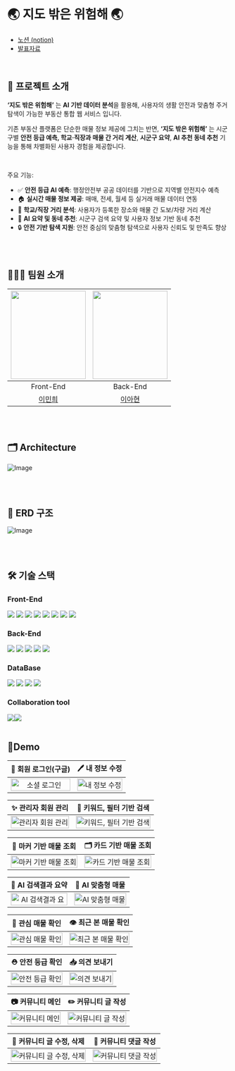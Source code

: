 # 🌏 지도 밖은 위험해 🌏
- [노션 (notion)](https://www.notion.so/Overview-1ffbdd006a7d807499bbf99b1bc05390?pvs=4)
- [발표자료](https://www.miricanvas.com/v/14ob20j)  
  
<br />

## 📎 프로젝트 소개

**‘지도 밖은 위험해’** 는 **AI 기반 데이터 분석**을 활용해, 사용자의 생활 안전과 맞춤형 주거 탐색이 가능한 부동산 통합 웹 서비스 입니다.

기존 부동산 플랫폼은 단순한 매물 정보 제공에 그치는 반면, **‘지도 밖은 위험해’** 는 시군구별 **안전 등급 예측, 학교·직장과 매물 간 거리 계산**, **시군구 요약**, **AI 추천 동네 추천** 기능을 통해 차별화된 사용자 경험을 제공합니다.

<br />

주요 기능:

- ✅ **안전 등급 AI 예측**: 행정안전부 공공 데이터를 기반으로 지역별 안전지수 예측
- 🏠 **실시간 매물 정보 제공**: 매매, 전세, 월세 등 실거래 매물 데이터 연동
- 📍 **학교/직장 거리 분석**: 사용자가 등록한 장소와 매물 간 도보/차량 거리 계산
- 🧠 **AI 요약 및 동네 추천**: 시군구 검색 요약 및 사용자 정보 기반 동네 추천
- 🔒 **안전 기반 탐색 지원**: 안전 중심의 맞춤형 탐색으로 사용자 신뢰도 및 만족도 향상

<br><br>

## 🧑‍🤝‍🧑 팀원 소개
| <img src = https://github.com/user-attachments/assets/a1d7d9ac-b1a0-4c6a-b58b-1da2c8b6837a  width="170" height="200"> | <img src = https://github.com/user-attachments/assets/0a3fb373-3f25-4f17-98f8-cfd23cd47231 width="170" height="200"> | 
|:---------------------------------------------------------------------------------------------------------------------:|:--------------------------------------------------------------------------------------------------------------------:|
|                                                        Front-End                                                      |                                                      Back-End                                                       |
|                                                     [이민희](https://github.com/minhe8564)                               |                                                   [이아현](https://github.com/yuju9)                            |      

<br><br>


## 🗂️ Architecture
![Image](https://github.com/user-attachments/assets/73e370d7-9276-40ca-bd19-df002df43da1)

<br><br>

## 💾 ERD 구조
![Image](https://github.com/user-attachments/assets/df20b545-6137-4ad2-a224-60a81e1ccedb)

<br><br>

## 🛠️ 기술 스택
### Front-End
<img src="https://img.shields.io/badge/TypeScript-3178C6?style=for-the-badge&logo=typescript&logoColor=white"> <img src="https://img.shields.io/badge/CSS-1572B6?style=for-the-badge&logo=css3&logoColor=white"> <img src="https://img.shields.io/badge/React-61DAFB?style=for-the-badge&logo=react&logoColor=black"> <img src="https://img.shields.io/badge/Vite-646CFF?style=for-the-badge&logo=vite&logoColor=white"> <img src="https://img.shields.io/badge/Axios-5A29E4?style=for-the-badge&logo=axios&logoColor=white"> <img src="https://img.shields.io/badge/ToastUI-0068B5?style=for-the-badge&logo=toast&logoColor=white"> <img src="https://img.shields.io/badge/Recharts-FF4A00?style=for-the-badge&logo=recharts&logoColor=white"> <img src="https://img.shields.io/badge/emailJS-EA4335?style=for-the-badge&logo=gmail&logoColor=white">
<br>

### Back-End
<img src="https://img.shields.io/badge/Java-007396?style=for-the-badge&logo=java&logoColor=white"> <img src="https://img.shields.io/badge/Spring Boot-6DB33F?style=for-the-badge&logo=springboot&logoColor=white"> <img src="https://img.shields.io/badge/Spring Security-6DB33F?style=for-the-badge&logo=springsecurity&logoColor=white"> <img src="https://img.shields.io/badge/JWT-000000?style=for-the-badge&logo=jsonwebtokens&logoColor=white"> <img src="https://img.shields.io/badge/SpringAI-00C7B7?style=for-the-badge&logo=openai&logoColor=white">
<br>

### DataBase
<img src="https://img.shields.io/badge/Amazon S3-569A31?style=for-the-badge&logo=amazons3&logoColor=white"> <img src="https://img.shields.io/badge/MySQL-4479A1?style=for-the-badge&logo=mysql&logoColor=white"> <img src="https://img.shields.io/badge/Redis-DC382D?style=for-the-badge&logo=redis&logoColor=white"> <img src="https://img.shields.io/badge/Spring Data JPA-6DB33F?style=for-the-badge&logo=spring&logoColor=white">
<br>

### Collaboration tool
<img src="https://img.shields.io/badge/GitHub-181717?style=for-the-badge&logo=github&logoColor=white"><img src="https://img.shields.io/badge/Notion-000000?style=for-the-badge&logo=notion&logoColor=white">
<br/><br/>

## 📱Demo

|                   🚀 회원 로그인(구글)                  |                   🖊️ 내 정보 수정              | 
| :----------------------------------------------------------: | :----------------------------------------------------------: | 
| <img src="https://github.com/user-attachments/assets/cb2ba947-0f1f-44e6-8b07-849612824e25" alt="소셜 로그인" width=100%> | <img src="https://github.com/user-attachments/assets/d504c1ea-7083-4b70-9bcd-e765459b63b6" alt="내 정보 수정" width=100%> | 

|                   ✨ 관리자 회원 관리            |                   🔎 키워드, 필터 기반 검색                 | 
| :----------------------------------------------------------: | :----------------------------------------------------------: | 
| <img src="https://github.com/user-attachments/assets/23677cae-6863-4505-a26d-5036df74c7f7" alt="관리자 회원 관리" width=100%> | <img src="https://github.com/user-attachments/assets/c3e1b0fb-723e-4a17-9f31-f631d628ca64" alt="키워드, 필터 기반 검색" width=100%>  | 

|                   📍 마커 기반 매물 조회                 |                    🗂️ 카드 기반 매물 조회                  | 
| :----------------------------------------------------------: | :----------------------------------------------------------: | 
| <img src="https://github.com/user-attachments/assets/24636995-1fe9-425b-b6bf-718b7940ae5d" alt="마커 기반 매물 조회" width=100%> | <img src="https://github.com/user-attachments/assets/13321a07-ef7b-4eb3-9a82-dc69df9dcf70" alt="카드 기반 매물 조회" width=100%>  | 

|                   🧠 **AI 검색결과 요약**               |                   💙 **AI 맞춤형 매물**              | 
| :----------------------------------------------------------: | :----------------------------------------------------------: | 
| <img src="https://github.com/user-attachments/assets/a20dca3e-746e-4f96-865f-f7e2cbeb9f7d" alt="AI 검색결과 요" width=100%> | <img src="https://github.com/user-attachments/assets/b709d237-3986-40e4-b677-1ec331d11ec36" alt="AI 맞춤형 매물" width=100%> | 

|                   💛 관심 매물 확인                |                   👁️ 최근 본 매물 확인                  | 
| :----------------------------------------------------------: | :----------------------------------------------------------: | 
| <img src="https://github.com/user-attachments/assets/041367af-3b24-4760-87e3-c927d0ed8a81" alt="관심 매물 확인" width=100%> | <img src="https://github.com/user-attachments/assets/9db70e75-720a-4c1a-b906-2cf38e1a91cc" alt="최근 본 매물 확인" width=100%>  | 

|                   ⛑️ 안전 등급 확인                 |                  📥 의견 보내기                 | 
| :----------------------------------------------------------: | :----------------------------------------------------------: | 
| <img src="https://github.com/user-attachments/assets/89de5af1-2a22-4193-8f20-2a76c4fec730" alt="안전 등급 확인" width=100%> | <img src="https://github.com/user-attachments/assets/a11791c8-2b07-49f3-b91d-ba79ea2ee863" alt="의견 보내기" width=100%>  | 

|                   📷 커뮤니티 메인                 |                  ✏️ 커뮤니티 글 작성               | 
| :----------------------------------------------------------: | :----------------------------------------------------------: | 
| <img src="https://github.com/user-attachments/assets/074c7da9-6e65-469d-98de-8439c2505e74" alt="커뮤니티 메인" width=100%> | <img src="https://github.com/user-attachments/assets/c01f6808-86f6-4647-9180-3259307ad44a" alt="커뮤니티 글 작성" width=100%>  | 

|                   🔮 커뮤니티 글 수정, 삭제                 |                  💬 커뮤니티 댓글 작성               | 
| :----------------------------------------------------------: | :----------------------------------------------------------: | 
| <img src="https://github.com/user-attachments/assets/60bdec0e-9e8b-4381-a1f6-19ae7dbf0a0e" alt="커뮤니티 글 수정, 삭제" width=100%> | <img src="https://github.com/user-attachments/assets/48008031-39af-47f9-868e-d79d3fedca6d" alt="커뮤니티 댓글 작성" width=100%>  | 

<br><br>
